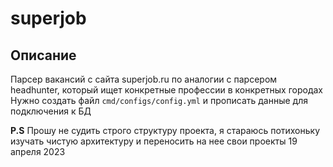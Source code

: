 # superjob


## Описание
Парсер вакансий с сайта superjob.ru по аналогии с парсером headhunter, который ищет конкретные профессии в конкретных городах
Нужно создать файл  `cmd/configs/config.yml` и прописать данные для подключения к БД


<b>P.S</b> Прошу не судить строго структуру проекта, я стараюсь потихоньку изучать чистую архитектуру и переносить на нее свои проекты
19 апреля 2023
